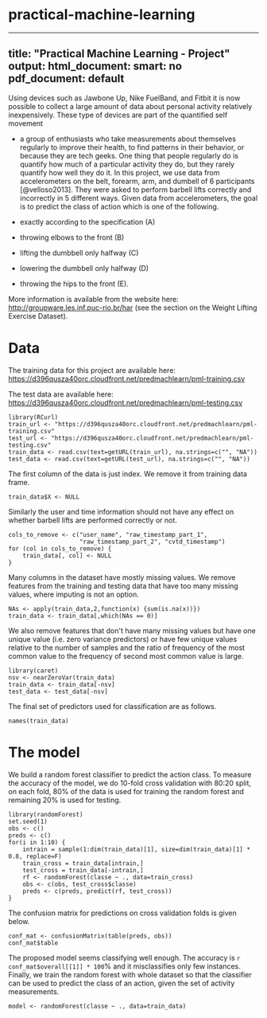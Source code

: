 # practical-machine-learning

---
title: "Practical Machine Learning - Project"
output:
  html_document:
    smart: no
  pdf_document: default
---

Using devices such as Jawbone Up, Nike FuelBand, and Fitbit it is now
possible to collect a large amount of data about personal activity relatively
inexpensively. These type of devices are part of the quantified self movement
- a group of enthusiasts who take measurements about themselves regularly to
improve their health, to find patterns in their behavior, or because they are
tech geeks. One thing that people regularly do is quantify how much of a
particular activity they do, but they rarely quantify how well they do it. In
this project, we use data from accelerometers on the belt,
forearm, arm, and dumbell of 6 participants [@velloso2013].
They were asked to perform barbell lifts correctly and incorrectly in 5
different ways. Given data from accelerometers, the goal is to predict the class
of action which is one of the following.

- exactly according to the specification (A)
- throwing elbows to the front (B)
- lifting the dumbbell only halfway (C)
- lowering the dumbbell only halfway (D)
- throwing the hips to the front (E).


More information is available from the website here: 
http://groupware.les.inf.puc-rio.br/har
(see the section on the Weight Lifting Exercise Dataset). 

# Data

The training data for this project are available here: 
https://d396qusza40orc.cloudfront.net/predmachlearn/pml-training.csv

The test data are available here: 
https://d396qusza40orc.cloudfront.net/predmachlearn/pml-testing.csv

```{r cache=TRUE}
library(RCurl)
train_url <- "https://d396qusza40orc.cloudfront.net/predmachlearn/pml-training.csv"
test_url <- "https://d396qusza40orc.cloudfront.net/predmachlearn/pml-testing.csv"
train_data <- read.csv(text=getURL(train_url), na.strings=c("", "NA"))
test_data <- read.csv(text=getURL(test_url), na.strings=c("", "NA"))
```

The first column of the data is just index. We remove it from training data
frame.
```{r}
train_data$X <- NULL
```

Similarly the user and time information should not have any effect on
whether barbell lifts are performed correctly or not.

```{r}
cols_to_remove <- c("user_name", "raw_timestamp_part_1",
                    "raw_timestamp_part_2", "cvtd_timestamp")
for (col in cols_to_remove) {
    train_data[, col] <- NULL
}
```

Many columns in the dataset have mostly missing values. We remove
features from the training and testing data that have too many missing
values, where imputing is not an option.

```{r}
NAs <- apply(train_data,2,function(x) {sum(is.na(x))})
train_data <- train_data[,which(NAs == 0)]
```

We also remove features that
don't have many missing values but have one unique value (i.e. zero
variance predictors) or have few unique values relative to the number
of samples and the ratio of frequency of the most common value to the
frequency of second most common value is large.

```{r message=FALSE}
library(caret)
nsv <- nearZeroVar(train_data)
train_data <- train_data[-nsv]
test_data <- test_data[-nsv]
```

The final set of predictors used for classification are as follows.

```{r}
names(train_data)
```

# The model

We build a random forest classifier to predict the action class. To measure
the accuracy of the model, we do 10-fold cross validation with 80:20 split, on
each fold, 80% of the data is used for training the random forest and remaining
20% is used for testing.

```{r cache=TRUE}
library(randomForest)
set.seed(1)
obs <- c()
preds <- c()
for(i in 1:10) {
    intrain = sample(1:dim(train_data)[1], size=dim(train_data)[1] * 0.8, replace=F)
    train_cross = train_data[intrain,]
    test_cross = train_data[-intrain,]
    rf <- randomForest(classe ~ ., data=train_cross)
    obs <- c(obs, test_cross$classe)
    preds <- c(preds, predict(rf, test_cross))
}
```

The confusion matrix for predictions on cross validation folds is given below.

```{r}
conf_mat <- confusionMatrix(table(preds, obs))
conf_mat$table
```

The proposed model seems classifying well enough. The accuracy is 
`r conf_mat$overall[[1]] * 100`% and it misclassifies only few instances. 
Finally, we train the random forest
with whole dataset so that the classifier can be used to predict the class of
an action, given the set of activity measurements.

```{r cache=TRUE}
model <- randomForest(classe ~ ., data=train_data)
```
